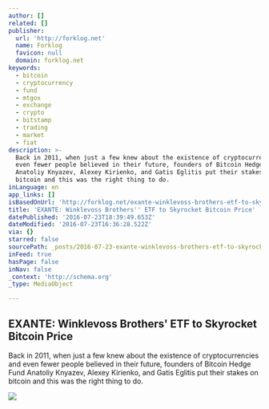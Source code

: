 ```yaml
---
author: []
related: []
publisher:
  url: 'http://forklog.net'
  name: Forklog
  favicon: null
  domain: forklog.net
keywords:
  - bitcoin
  - cryptocurrency
  - fund
  - mtgox
  - exchange
  - crypto
  - bitstamp
  - trading
  - market
  - fiat
description: >-
  Back in 2011, when just a few knew about the existence of cryptocurrencies and
  even fewer people believed in their future, founders of Bitcoin Hedge Fund
  Anatoliy Knyazev, Alexey Kirienko, and Gatis Eglitis put their stakes on
  bitcoin and this was the right thing to do.
inLanguage: en
app_links: []
isBasedOnUrl: 'http://forklog.net/exante-winklevoss-brothers-etf-to-skyrocket-bitcoin-price/'
title: 'EXANTE: Winklevoss Brothers'' ETF to Skyrocket Bitcoin Price'
datePublished: '2016-07-23T18:39:49.653Z'
dateModified: '2016-07-23T16:36:28.522Z'
via: {}
starred: false
sourcePath: _posts/2016-07-23-exante-winklevoss-brothers-etf-to-skyrocket-bitcoin-price.md
inFeed: true
hasPage: false
inNav: false
_context: 'http://schema.org'
_type: MediaObject

---
```

<article style=""><h1>EXANTE: Winklevoss Brothers' ETF to Skyrocket Bitcoin Price</h1><p>Back in 2011, when just a few knew about the existence of cryptocurrencies and even fewer people believed in their future, founders of Bitcoin Hedge Fund Anatoliy Knyazev, Alexey Kirienko, and Gatis Eglitis put their stakes on bitcoin and this was the right thing to do.</p><img src="http://forklog.com/wp-content/uploads/KN.jpg" /></article>